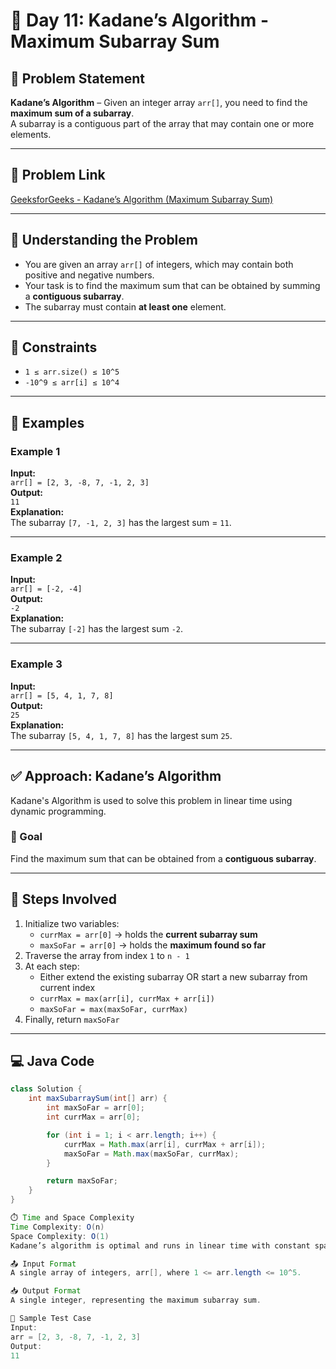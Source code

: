 # 📅 Day 11: Kadane’s Algorithm - Maximum Subarray Sum

## 📝 Problem Statement
**Kadane’s Algorithm** – Given an integer array `arr[]`, you need to find the **maximum sum of a subarray**.  
A subarray is a contiguous part of the array that may contain one or more elements.

---

## 🔗 Problem Link
[GeeksforGeeks - Kadane’s Algorithm (Maximum Subarray Sum)](https://www.geeksforgeeks.org/problems/kadanes-algorithm-1587115620/1)

---

## 🧠 Understanding the Problem
- You are given an array `arr[]` of integers, which may contain both positive and negative numbers.
- Your task is to find the maximum sum that can be obtained by summing a **contiguous subarray**.
- The subarray must contain **at least one** element.

---

## 📌 Constraints
- `1 ≤ arr.size() ≤ 10^5`
- `-10^9 ≤ arr[i] ≤ 10^4`

---

## 🧪 Examples

### Example 1
**Input:**  
`arr[] = [2, 3, -8, 7, -1, 2, 3]`  
**Output:**  
`11`  
**Explanation:**  
The subarray `[7, -1, 2, 3]` has the largest sum = `11`.

---

### Example 2
**Input:**  
`arr[] = [-2, -4]`  
**Output:**  
`-2`  
**Explanation:**  
The subarray `[-2]` has the largest sum `-2`.

---

### Example 3
**Input:**  
`arr[] = [5, 4, 1, 7, 8]`  
**Output:**  
`25`  
**Explanation:**  
The subarray `[5, 4, 1, 7, 8]` has the largest sum `25`.

---

## ✅ Approach: Kadane’s Algorithm
Kadane's Algorithm is used to solve this problem in linear time using dynamic programming.
### 🎯 Goal
Find the maximum sum that can be obtained from a **contiguous subarray**.

---

## 🧩 Steps Involved

1. Initialize two variables:
   - `currMax = arr[0]` → holds the **current subarray sum**
   - `maxSoFar = arr[0]` → holds the **maximum found so far**
2. Traverse the array from index `1` to `n - 1`
3. At each step:
   - Either extend the existing subarray OR start a new subarray from current index
   - `currMax = max(arr[i], currMax + arr[i])`
   - `maxSoFar = max(maxSoFar, currMax)`
4. Finally, return `maxSoFar`

---

## 💻 Java Code

```java
class Solution {
    int maxSubarraySum(int[] arr) {
        int maxSoFar = arr[0];
        int currMax = arr[0];

        for (int i = 1; i < arr.length; i++) {
            currMax = Math.max(arr[i], currMax + arr[i]);
            maxSoFar = Math.max(maxSoFar, currMax);
        }

        return maxSoFar;
    }
}

⏱️ Time and Space Complexity
Time Complexity: O(n)
Space Complexity: O(1)
Kadane’s algorithm is optimal and runs in linear time with constant space.

📤 Input Format
A single array of integers, arr[], where 1 <= arr.length <= 10^5.

📥 Output Format
A single integer, representing the maximum subarray sum.

🧪 Sample Test Case
Input:
arr = [2, 3, -8, 7, -1, 2, 3]
Output:
11
